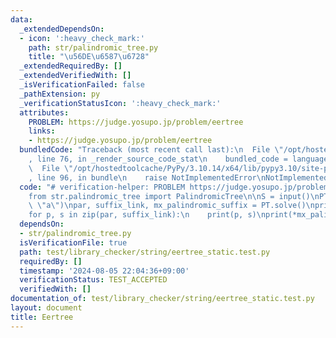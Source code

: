 ```yaml
---
data:
  _extendedDependsOn:
  - icon: ':heavy_check_mark:'
    path: str/palindromic_tree.py
    title: "\u56DE\u6587\u6728"
  _extendedRequiredBy: []
  _extendedVerifiedWith: []
  _isVerificationFailed: false
  _pathExtension: py
  _verificationStatusIcon: ':heavy_check_mark:'
  attributes:
    PROBLEM: https://judge.yosupo.jp/problem/eertree
    links:
    - https://judge.yosupo.jp/problem/eertree
  bundledCode: "Traceback (most recent call last):\n  File \"/opt/hostedtoolcache/PyPy/3.10.14/x64/lib/pypy3.10/site-packages/onlinejudge_verify/documentation/build.py\"\
    , line 76, in _render_source_code_stat\n    bundled_code = language.bundle(\n\
    \  File \"/opt/hostedtoolcache/PyPy/3.10.14/x64/lib/pypy3.10/site-packages/onlinejudge_verify/languages/python.py\"\
    , line 96, in bundle\n    raise NotImplementedError\nNotImplementedError\n"
  code: "# verification-helper: PROBLEM https://judge.yosupo.jp/problem/eertree\n\n\
    from str.palindromic_tree import PalindromicTree\n\nS = input()\nPT = PalindromicTree(S,\
    \ \"a\")\npar, suffix_link, mx_palindromic_suffix = PT.solve()\nprint(PT.n - 2)\n\
    for p, s in zip(par, suffix_link):\n    print(p, s)\nprint(*mx_palindromic_suffix)\n"
  dependsOn:
  - str/palindromic_tree.py
  isVerificationFile: true
  path: test/library_checker/string/eertree_static.test.py
  requiredBy: []
  timestamp: '2024-08-05 22:04:36+09:00'
  verificationStatus: TEST_ACCEPTED
  verifiedWith: []
documentation_of: test/library_checker/string/eertree_static.test.py
layout: document
title: Eertree
---
```

